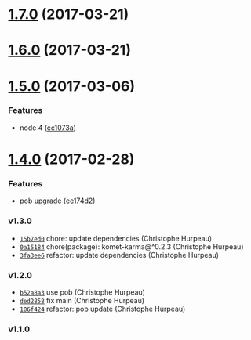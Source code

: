 <a name="1.7.0"></a>
# [1.7.0](https://github.com/nightingalejs/nightingale-ansi-formatter/compare/v1.6.0...v1.7.0) (2017-03-21)


<a name="1.6.0"></a>
# [1.6.0](https://github.com/nightingalejs/nightingale-ansi-formatter/compare/v1.5.0...v1.6.0) (2017-03-21)


<a name="1.5.0"></a>
# [1.5.0](https://github.com/nightingalejs/nightingale-ansi-formatter/compare/v1.4.0...v1.5.0) (2017-03-06)


### Features

* node 4 ([cc1073a](https://github.com/nightingalejs/nightingale-ansi-formatter/commit/cc1073a))


<a name="1.4.0"></a>
# [1.4.0](https://github.com/nightingalejs/nightingale-ansi-formatter/compare/v1.3.0...v1.4.0) (2017-02-28)


### Features

* pob upgrade ([ee174d2](https://github.com/nightingalejs/nightingale-ansi-formatter/commit/ee174d2))


### v1.3.0

- [`15b7ed0`](https://github.com/nightingalejs/nightingale-ansi-formatter/commit/15b7ed00933a2879cdab356a7b3e98b2e7edb959) chore: update dependencies (Christophe Hurpeau)
- [`0a15184`](https://github.com/nightingalejs/nightingale-ansi-formatter/commit/0a151844587f79c28a887170d7b49c32fb3e606a) chore(package): komet-karma@^0.2.3 (Christophe Hurpeau)
- [`3fa3ee6`](https://github.com/nightingalejs/nightingale-ansi-formatter/commit/3fa3ee66697122c297a8bff176c60fc1c095be67) refactor: update dependencies (Christophe Hurpeau)

### v1.2.0

- [`b52a8a3`](https://github.com/nightingalejs/nightingale-ansi-formatter/commit/b52a8a3e98d3e61bccbef9959e142182b4eed175) use pob (Christophe Hurpeau)
- [`ded2858`](https://github.com/nightingalejs/nightingale-ansi-formatter/commit/ded2858c740240029daccd7d65f6168fc2cf9962) fix main (Christophe Hurpeau)
- [`106f424`](https://github.com/nightingalejs/nightingale-ansi-formatter/commit/106f424527397a9ae2f82f8feaf8d18fef2397e0) refactor: pob update (Christophe Hurpeau)

### v1.1.0
